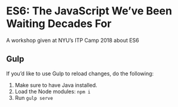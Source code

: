 # ES6: The JavaScript We’ve Been Waiting Decades For
A workshop given at NYU’s ITP Camp 2018 about ES6

## Gulp
If you’d like to use Gulp to reload changes, do the following:

1. Make sure to have Java installed.
2. Load the Node modules: `npm i`
3. Run `gulp serve`
